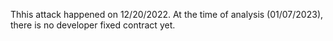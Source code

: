 Thhis attack happened on 12/20/2022.
At the time of analysis (01/07/2023), there is no developer fixed contract yet. 